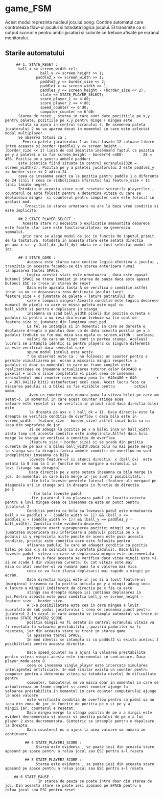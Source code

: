 game_FSM
================
Acest modul reprezinta nucleul jocului pong. Contine automatul care controleaza flow-ul jocului si totodata logica jocului. El transmite ca
si output scorurile pentru ambii jucatori si culorile ce trebuie afisate pe ecranul monitorului.

## Starile automatului 
         ## 1. STATE_RESET :
          ball_x <= screen_width >>1; 
					ball_y <= screen_height >> 1;
				  paddle2_x <= screen_width >> 1; 
					paddle2_y <= border_size << 2;
				 	paddle1_x <= screen_width >> 1; 
					paddle1_y <= screen_height - (border_size << 2);
				 	state <= STATE_PLAYER_SELECT; 
					score_player_1 <= 4'd0;
					score_player_2 <= 4'd0;
					speed_counter <= 6'd0;
					computer_counter <= 6'd0;
          Starea de reset , starea in care sunt date poziitiile pe x,y pentru palete, pozitiile pe x,y pentru minge ( mingea este
          setata sa apara in centrul ecranului ). De asemenea paleta jucatorului 2 nu va aparea decat in momentul in care este selectat modul multiplayer
          Se observa totusi ca :
          - Pentru paleta jucatorului 1 au fost lasate 12 coloane libere intre aceasta si border (paddle1_y <= screen_height - 			    (border_size << 2) linia de cod amintita insemnand faptul ca pozitia pe y a paletei o sa fie screen_height - border*4 =480-		    24 = 456. Pozitia pe x pentru ambele padduri
          este identica fiind situata in centrul ecranului(320 = screen_width/2). Pozitia pe y a paletei jucatorului 2 este paddle2_y <= border_size << 2 adica 24
          ceea ce inseamna exact ca la pozitia pentru paddle 1 o diferenta de 24 linii ( ceea ce simbolizeaza sfarsitul lui feature_size + 13 linii lasate negre).
          Totodata in aceasta stare sunt resetate scorurile playerilor , counterul ce este folosit pentru a determina viteza cu care se 	   deplaseaza mingea  si counterul pentru computer care este folosit in acelasi mod.
           - Trnazitia in starea urmatoare nu are la baza vreo conditie si este implicita.
					
          ## 2 STATE_PLAYER_SELECT :
            Aceasta stare nu necesita o explicatie amanuntita deoarece este foarte clar care este functionalitatea: ea genereaza   	             semnalul.
            prin care se alege modul de joc in functie de inputul primit de la tastatura. Totodata in aceasta stare este setata directia 	     pe axa x si  y (ball_dx ,ball_dy) odata ce a fost selectat modul de joc.            
          
          ## 3 STATE_GAME :
              Aceasta este starea care contine logica efectiva a jocului , tranzitia in aceasta facandu-se din starea anterioara numai 		      la apasarea tastei SPACE.
              Logica acestei stari este urmatoarea , daca este apasat butonul SPACE se trece imediat in starea de pauza daca este apasat 	       butonul ESC se trece in starea de reset
              Daca este apasata tasta A se verifica o conditie astfel incat sa nu se depaseasca zona destinata jocului (acel 			      feature_size + o jumatate de paleta + latura patratului din
              care e compusa mingea) Aceasta conditie este logica deoarece numarul de pixeli cu care se misca paleta este egal cu 		      ball_width si pentru o deplasare in stanga
              inseamna sa scad ball_width pixeli din pozitia curenta a padului si pentru a nu iesi din ecran trebuie sa tin cont de 		      feature size si jumatate din lungimea unui pad.
              La fel se intampla si in momentul in care se doreste o deplasare dreapta a padului doar ca de data aceasta pozitia pe x a 	      padului trebuie sa fie mai mica sau egala cu screen_witdh - aceleasi 
              valori de care am tinut cont in partea stanga. Aceleasi lucruri se intampla identic si pentru player2 cu singura diferenta 		ca este verificat daca semnalul care 
              spune modul jocului este activ.
              * De observat este ca : nu folosesc un counter pentru a permite vizualizarea pe  ecran a miscarii mingii respectiv a 			padului ci doar in momentul in care un frame complet este realizat(ceea ce inseamna actualizarea tuturor celor 640x480 e 		 pixeli) + inca o linie completata +1 pixel ceea ce inseamna echivalentul unui counter care nuamra pana la  640x480 + 640 		  + 1 = 307.841(19 biti) esteefectuat acel case. Acest lucru face ca miscarea padului si a bilei sa fie vizibile pentru 		ochiul uman.
               Avem un counter care numara pana la viteza bilei pe care am setat-o. In momentul in care acest counter atinge acea 			valoare este resetat si se verifica in primul rand daca directia bilei este
               la dreapta pe axa x ( ball_dx = 1). Daca directia este la dreapta se verifica conditia de overflow ( daca bila este in 			screen_width - feature_size - border_size) astfel incat bila sa nu iasa din suprafata de joc
               si se adauga la pozitia pe x a bilei inca un ball_width atata timp cat aceasta conditie este indeplinita.Altfel daca bila 		merge la stanga se verifica o conditie de overflow
               (feature_size + border_size) si se scade din pozitia curenta de pe axa x a bilei ball_width.Daca bila nu mai poate merge 		la stanga sau la dreapta (adica ambele conditii de overflow nu sunt indeplinite) inseamna ca bila
               loveste feature-ul si atunci directia  x (ball_dx)  este setata la 0 sau la 1 in functie de ce margine a ecranului va 			lovi (stanga sau dreapta).
               Daca directia pe y este setata inseamna ca bila merge in jos. In momentul in care bila merge in jos sunt 3 posibilitati :
               -fie bila loveste peretele lateral (feature-ul) mergand pe diagonala ori in stanga ori in dreapta in functie de directia 		pe x
               - fie bila loveste padul
               -fie jucatorul 1 nu plaseaza padul in locatia corecta pentru a lovi mingea ceea ce inseamna ca este un punct pentru 			jucatorul 2
              Conditia pentru ca bila sa loveasca padul este urmatoarea ball_x >= paddle1_x - (paddle_width >> 1)) && (ball_x <= 		      paddle1_x + (paddle_width >> 1)) && (ball_y == paddle1_y - ball_width). Conditia este evidenta deoarece
              presupune exact suprapunerea pozitiei mingii pe x,y cu jumatatea superioara sau inferioara a padului( pozitia pe x a 		      podului si y reprezinta niste puncte de aceea este pusa aceasta conditie, practic este conditia care este folosita pentru
              afisarea padului la care am adaugat conditia ca pozitia bilei pe axa x,y sa coincida cu suprafata padului). Daca bila 		      loveste padul  viteza cu care se deplaseaza mingea este incrementata
              pentru a face aceasta se verifica daca vitea mingii este >1 si se scade 1 din valoarea curenta. Cu cat viteza este mai 		      mica cu atat counter-ul va numara pana la o valorea mai mica 
              ceea ce va face iluzia deplasarii mai rapide a mingii pe ecran.
              Daca directia mingii este in jos si a lovit feature-ul (marginea) inseamna ca la pozitia actuala pe y a mingii adaug inca 	      o latura a mingii( indiferent de directia pe x fie ca este
              stanga sau dreapta mingea isi continua deplasarea in jos.Pentru aceasta este pusa conditia ball_y <= screen_height - 		      feature_size - border_size.
              A 3-a posibiliatate este cea in care mingea a lovit suprafata de sub padul jucatorului 1 ceea ce inseamna punct pentru 		      jucatorul 2.In cazul in care aceasta se intampla automatul va trece in starea STATE_PLAYER2_SCORE
              pozitia mingii va fi setata in centrul ecranului viteza va fi resetata la valoarea prestabilita , pozitia padurilor va fi 	      resetata, iar din aceasta stare se trece in starea game
              la apasarea tastei SPACE.
              In mod identic se intampla si cu paddul2 si exista acelasi 3 posibilitati pentru aceasta directie.
              
              Daca speed_counter nu a ajuns la valoarea prestabilita pentru viteza mingii acesta este incrementat in continuare. Daca 		      player_mode este 0
              ceea ce inseamna single_player este incercata simularea inteligentei artificiale. In mod similar exista un counter pentru 	      computer pentru a determina viteza si totodata nivelul de dificultate pentru
              computer. Computerul se va misca doar in momentul in care se actualizeaza un frame complet si acest counter ajunge la 		      valoarea prestabilita.In momentul in care counter computerului ajunge la acea valoare
              este verificata conditia de overflow pentru ca padul sa nu iasa din zona de joc in functie de pozitia pe x si pe y a 		      mingii iar, counterul e resetat.
              Daca mingea merge la stanga pozitia de pe x a mingii este evident decrementata si atunci si pozitia padului de pe x a lui 	      player 2 este decrementata. Simtetric se intampla pentru o depalsare la dreapta.
              Daca counterul nu a ajuns la acea valoare va numara in continuare.
              
             ## 4 STATE_PLAYER1_SCORE : 
                  Starea este evidenta , se poate iesi din aceasta stare apasand pe space pentru a relua jocul sau ESC pentru a-l reseta
              
             ## 5 STATE_PLAYER2_SCORE :
                  Starea este evidenta , se poate iesi din aceasta stare apasand pe space pentru a relua jocul sau ESC pentru a-l reseta
              
	    ## 6 STATE_PAUSE :
                   In starea de pauza se poate intra doar din starea de joc. Din aceasta stare se paote iesi apasand pe SPACE pentru a 			  relua jocul sau ESC pentru reset
                    
					
					
